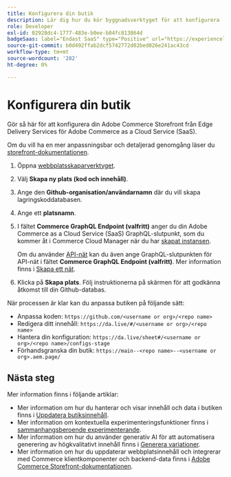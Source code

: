 ```yaml
---
title: Konfigurera din butik
description: Lär dig hur du kör byggnadsverktyget för att konfigurera  [!DNL Adobe Commerce as a Cloud Service] butiken.
role: Developer
exl-id: 02928dc4-1777-483e-b0ee-b04fc813864d
badgeSaas: label="Endast SaaS" type="Positive" url="https://experienceleague.adobe.com/sv/docs/commerce/user-guides/product-solutions" tooltip="Gäller endast Adobe Commerce as a Cloud Service- och Adobe Commerce Optimizer-projekt (SaaS-infrastruktur som hanteras av Adobe)."
source-git-commit: b0d492ffab2dcf5742772d02bed026e241ac43cd
workflow-type: tm+mt
source-wordcount: '282'
ht-degree: 0%

---
```


# Konfigurera din butik

Gör så här för att konfigurera din Adobe Commerce Storefront från Edge Delivery Services för Adobe Commerce as a Cloud Service (SaaS).

Om du vill ha en mer anpassningsbar och detaljerad genomgång läser du [storefront-dokumentationen](https://experienceleague.adobe.com/developer/commerce/storefront/get-started/?lang=sv-SE).

1. Öppna [webbplatsskaparverktyget](https://da.live/app/adobe-commerce/storefront-tools/tools/site-creator/site-creator).

1. Välj **Skapa ny plats (kod och innehåll)**.

1. Ange den **Github-organisation/användarnamn** där du vill skapa lagringskoddatabasen.

1. Ange ett **platsnamn**.

1. I fältet **Commerce GraphQL Endpoint (valfritt)** anger du din Adobe Commerce as a Cloud Service (SaaS) GraphQL-slutpunkt, som du kommer åt i Commerce Cloud Manager när du har [skapat instansen](./getting-started.md#create-an-instance).

   Om du använder [API-nät](https://developer.adobe.com/graphql-mesh-gateway/mesh/basic) kan du även ange GraphQL-slutpunkten för API-nät i fältet **Commerce GraphQL Endpoint (valfritt)**. Mer information finns i [Skapa ett nät](https://developer.adobe.com/graphql-mesh-gateway/mesh/basic/create-mesh).

1. Klicka på **Skapa plats**. Följ instruktionerna på skärmen för att godkänna åtkomst till din Github-databas.

När processen är klar kan du anpassa butiken på följande sätt:

* Anpassa koden: `https://github.com/<username or org>/<repo name>`
* Redigera ditt innehåll: `https://da.live/#/<username or org>/<repo name>`
* Hantera din konfiguration: `https://da.live/sheet#/<username or org>/<repo name>/configs-stage`
* Förhandsgranska din butik: `https://main--<repo name>--<username or org>.aem.page/`

## Nästa steg

Mer information finns i följande artiklar:

* Mer information om hur du hanterar och visar innehåll och data i butiken finns i [Uppdatera butiksinnehåll](./use-cases.md#update-storefront-content).
* Mer information om kontextuella experimenteringsfunktioner finns i [sammanhangsberoende experimenterande](./use-cases.md#contextual-experimentation).
* Mer information om hur du använder generativ AI för att automatisera generering av högkvalitativt innehåll finns i [Generera variationer](./use-cases.md#generate-variations).
* Mer information om hur du uppdaterar webbplatsinnehåll och integrerar med Commerce klientkomponenter och backend-data finns i [Adobe Commerce Storefront-dokumentationen](https://experienceleague.adobe.com/developer/commerce/storefront/?lang=sv-SE).
